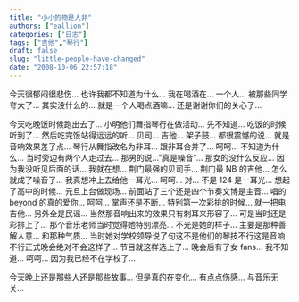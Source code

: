 ```yaml
---
title: "小小的物是人非"
authors: ["eallion"]
categories: ["日志"]
tags: ["吉他","琴行"]
draft: false
slug: "little-people-have-changed"
date: "2008-10-06 22:57:18"
---
```


今天很郁闷很悲伤... 也许我都不知道为什么...
我在喝酒在... 一个人... 被那些同学夸大了... 其实没什么的... 就是一个人喝点酒嘛...
还是谢谢你们的关心了...

今天吃晚饭时候跑出去了... 小明他们舞指琴行在做活动... 先不知道... 吃饭的时候听到了... 然后吃完饭站得远远的听...
贝司... 吉他... 架子鼓... 都很震憾的说... 就是音响效果差了点...
琴行从舞指改名为非耳... 跟非耳合并了... 呵呵... 不知道为什么...
当时旁边有两个人走过去... 那男的说..."真是噪音"... 那女的没什么反应... 因为我没听见后面的话...
我就在想... 荆门最强的贝司手... 荆门最 NB 的吉他... 怎么就成了噪音了...
我真想冲上去给他一耳光... 呵呵... 对... 不是 124 是一耳光...
想起了高中的时候... 元旦上台做现场... 前面站了三个还是四个节奏文博是主音... 唱的 beyond 的真的爱你... 呵呵... 掌声还是不断...
特别第一次彩排的时候... 就一把电吉他... 另外全是民谣... 当然那音响出来的效果只有剌耳来形容了... 可是当时还是彩排上了...
那个音乐老师当时觉得她特别漂亮... 不光是她的样子... 主要是那种善解人意... 和那种气质...
当时她对学校领导说了句这不是他们的琴技不行这是音响不行正式晚会绝对不会这样了... 节目就这样选上了...
晚会后有了女 fans... 我不知道... 呵呵... 因为我已经不在学校了...

今天晚上还是那些人还是那些故事... 但是真的在变化... 有点点伤感... 与音乐无关...
